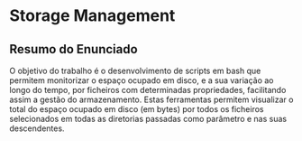 # Storage Management

## Resumo do Enunciado

O objetivo do trabalho é o desenvolvimento de scripts em bash que permitem monitorizar o
espaço ocupado em disco, e a sua variação ao longo do tempo, por ficheiros com determinadas
propriedades, facilitando assim a gestão do armazenamento. Estas ferramentas permitem visualizar o
total do espaço ocupado em disco (em bytes) por todos os ficheiros selecionados em todas as diretorias
passadas como parâmetro e nas suas descendentes.
